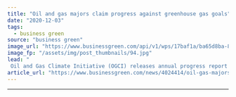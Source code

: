 ```yaml
---
title: "Oil and gas majors claim progress against greenhouse gas goals"
date: "2020-12-03"
tags: 
  - business green
source: "business green"
image_url: "https://www.businessgreen.com/api/v1/wps/17baf1a/ba65d8ba-87f5-46fc-b3da-fde3935164b2/4/oil-iw-stock-021-185x114.jpg"
image_fp: "/assets/img/post_thumbnails/94.jpg"
lead: "
 Oil and Gas Climate Initiative (OGCI) releases annual progress report detailing efforts to cut methane emissions and step up clean tech investment ..."
article_url: "https://www.businessgreen.com/news/4024414/oil-gas-majors-claim-progress-greenhouse-gas-goals"
---
```


---
